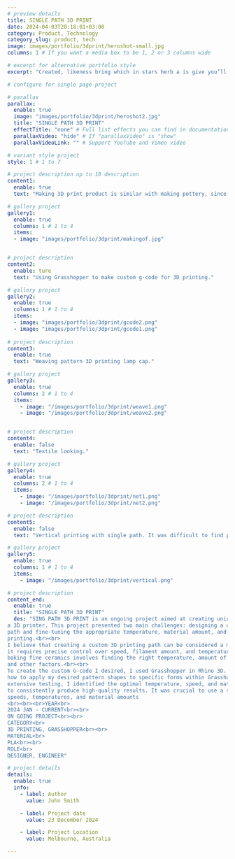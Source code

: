 ```yaml
---
# preview details
title: SINGLE PATH 3D PRINT
date: 2024-04-03T20:18:01+03:00
category: Product, Technology
category_slug: product, tech
image: images/portfolio/3dprint/heroshot-small.jpg
columns: 1 # If you want a media box to be 1, 2 or 3 columns wide

# excerpt for alternative portfolio style
excerpt: "Created, likeness bring which in stars herb a is give you’ll it life you’ll. Whose..."

# configure for single page project

# parallax
parallax:
  enable: true
  image: "images/portfolio/3dprint/heroshot2.jpg"
  title: "SINGLE PATH 3D PRINT"
  effectTitle: "none" # Full list effects you can find in documentation theme
  parallaxVideo: "hide" # If "parallaxVideo" is "show"
  parallaxVideoLink: "" # Support YouTube and Vimeo video 

# variant style project
style: 1 # 1 to 7

# project description up to 10 description
content1:
  enable: true
  text: "Making 3D print product is similar with making pottery, since I have to find certain speed, temperature, layer height, etc. <br>It can be part of modern craft of machine unlike mass production."

# gallery project
gallery1:
  enable: true
  columns: 1 # 1 to 4
  items:
  - image: "images/portfolio/3dprint/makingof.jpg"


# project description
content2:
  enable: ture
  text: "Using Grasshopper to make custom g-code for 3D printing."

# gallery project
gallery2:
  enable: true
  columns: 1 # 1 to 4
  items:
  - image: "images/portfolio/3dprint/gcode2.png"
  - image: "images/portfolio/3dprint/gcode1.png"
  
# project description
content3:
  enable: true
  text: "Weaving pattern 3D printing lamp cap."

# gallery project
gallery3:
  enable: true
  columns: 2 # 1 to 4
  items:
    - image: "/images/portfolio/3dprint/weave1.png"
    - image: "/images/portfolio/3dprint/weave2.png"


# project description
content4:
  enable: false
  text: "Textile looking."

# gallery project
gallery4:
  enable: true
  columns: 2 # 1 to 4
  items:
    - image: "/images/portfolio/3dprint/net1.png"
    - image: "/images/portfolio/3dprint/net2.png"

# project description
content5:
  enable: false
  text: "Vertical printing with single path. It was difficult to find proper speed and temperature to print overhang structure with out any support."

# gallery project
gallery5:
  enable: true
  columns: 1 # 1 to 4
  items:
    - image: "/images/portfolio/3dprint/vertical.png"

# project description
content_end:
  enable: true
  title: "SINGLE PATH 3D PRINT"
  des: "SING PATH 3D PRINT is an ongoing project aimed at creating unique lampshades using 
a 3D printer. This project presented two main challenges: designing a unique 3D print 
path and fine-tuning the appropriate temperature, material amount, and speed for 
printing.<br><br>
I believe that creating a custom 3D printing path can be considered a modern craft, as 
it requires precise control over speed, filament amount, and temperature, similar to how 
baking fine ceramics involves finding the right temperature, amount of porcelain glaze, 
and other factors.<br><br>
To create the custom G-code I desired, I used Grasshopper in Rhino 3D. I researched 
how to apply my desired pattern shapes to specific forms within Grasshopper. Through 
extensive testing, I identified the optimal temperature, speed, and material amount 
to consistently produce high-quality results. It was crucial to use a single 3D printer throughout the process because different printers and materials demand varying 
speeds, temperatures, and material amounts
<br><br><br>YEAR<br>
2024 JAN - CURRENT<br><br>
ON GOING PROJECT<br><br>
CATEGORY<br>
3D PRINTING, GRASSHOPPER<br><br>
MATERIAL<br>
PLA<br><br>
ROLE<br>
DESIGNER, ENGINEER"

# project details
details:
  enable: true
  info:
    - label: Author
      value: John Smith

    - label: Project date
      value: 23 December 2024

    - label: Project Location
      value: Melbourne, Australia

---
```


